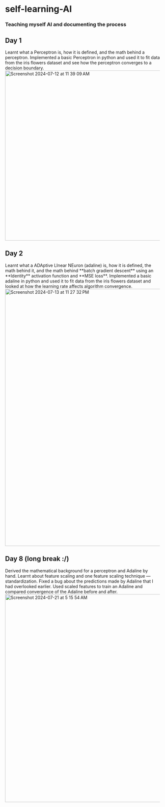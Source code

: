 # self-learning-AI
<h3>Teaching myself AI and documenting the process</h3>
<h2>Day 1</h2>
Learnt what a Perceptron is, how it is defined, and the math behind a perceptron. Implemented a basic Perceptron in python and used it to fit data from the iris flowers dataset and see how the perceptron converges to a decision boundary. <br>
<img width="553" alt="Screenshot 2024-07-12 at 11 39 09 AM" src="https://github.com/user-attachments/assets/28b5507c-b3f2-40bf-af29-6784a2148912"> <br>
<h2>Day 2</h2>
Learnt what a ADAptive LInear NEuron (adaline) is, how it is defined, the math behind it, and the math behind **batch gradient descent** using an **Identity** activation function and **MSE loss**. Implemented a basic adaline in python and used it to fit data from the iris flowers dataset and looked at how the learning rate affects algorithm convergence. <br>
<img width="836" alt="Screenshot 2024-07-13 at 11 27 32 PM" src="https://github.com/user-attachments/assets/9a20e8cf-4bd9-4922-93cd-f374a60d9055"> <br>
<h2>Day 8 (long break :/)</h2>
Derived the mathematical background for a perceptron and Adaline by hand. Learnt about feature scaling and one feature scaling technique — standardization. Fixed a bug about the predictions made by Adaline that I had overlooked earlier. Used scaled features to train an Adaline and compared convergence of the Adaline before and after. <br>
<img width="676" alt="Screenshot 2024-07-21 at 5 15 54 AM" src="https://github.com/user-attachments/assets/2308488a-5498-4180-ae71-bc3de2846fa1">
